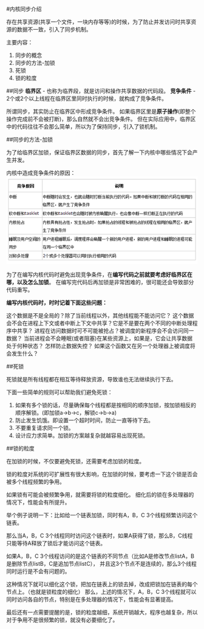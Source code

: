 #内核同步介绍

存在共享资源(共享一个文件，一块内存等等)的时候，为了防止并发访问时共享资源的数据不一致，引入了同步机制。

主要内容：

1. 同步的概念
2. 同步的方法-加锁
3. 死锁
4. 锁的粒度

##同步
**临界区**   - 也称为临界段，就是访问和操作共享数据的代码段。
**竞争条件** - 2个或2个以上线程在临界区里同时执行的时候，就构成了竞争条件。

所谓同步，其实防止在临界区中形成竞争条件。
如果临界区里是**原子操作**(即整个操作完成前不会被打断)，那么自然就不会出竞争条件。
但在实际应用中，临界区中的代码往往不会那么简单，所以为了保持同步，引入了锁机制。

##同步的方法-加锁

为了给临界区加锁，保证临界区数据的同步，首先了解一下内核中哪些情况下会产生并发。

内核中造成竞争条件的原因：
![image](https://github.com/Rouen007/luangss.github.io/blob/master/image-lib/9.1.PNG)

为了在编写内核代码时避免出现竞争条件，在**编写代码之前就要考虑好临界区在哪，以及怎么加锁**。
在编写完代码后再加锁是非常困难的，很可能还会导致部分代码重写。

**编写内核代码时，时时记着下面这些问题：**

这个数据是不是全局的？除了当前线程以外，其他线程能不能访问它？
这个数据会不会在进程上下文或者中断上下文中共享？它是不是要在两个不同的中断处理程序中共享？
进程在访问数据时可不可能被抢占？被调度的新程序会不会访问同一数据？
当前进程会不会睡眠(或者阻塞)在某些资源上，如果是，它会让共享数据处于何种状态？
怎样防止数据失控？
如果这个函数又在另一个处理器上被调度将会发生什么？

##死锁

死锁就是所有线程都在相互等待释放资源，导致谁也无法继续执行下去。

下面一些简单的规则可以帮助我们避免死锁：

1. 如果有多个锁的话，尽量确保每个线程都是按相同的顺序加锁，按加锁相反的顺序解锁。(即加锁a->b->c，解锁c->b->a)
2. 防止发生饥饿。即设置一个超时时间，防止一直等待下去。
3. 不要重复请求同一个锁。
4. 设计应力求简单。加锁的方案越复杂就越容易出现死锁。

##锁的粒度

在加锁的时候，不仅要避免死锁，还需要考虑加锁的粒度。

锁的粒度对系统的可扩展性有很大影响，在加锁的时候，要考虑一下这个锁是否会被多个线程频繁的争用。

如果锁有可能会被频繁争用，就需要将锁的粒度细化。
细化后的锁在多处理器的情况下，性能会有所提升。

举个例子说明一下：比如给一个链表加锁，同时有A，B，C 3个线程频繁访问这个链表。

那么当A，B，C 3个线程同时访问这个链表时，如果A获得了锁，那么B，C线程只能等待A释放了锁后才能访问这个链表。

如果A，B，C 3个线程访问的是这个链表的不同节点（比如A是修改节点listA，B是删除节点listB，C是追加节点listC），
并且这3个节点不是连续的，那么3个线程同时运行是不会有问题的。

这种情况下就可以细化这个锁，把加在链表上的锁去掉，改成把锁加在链表的每个节点上。（也就是锁粒度的细化）
那么，上述的情况下，A，B，C 3个线程就可以同时访问各自的节点，特别是在多处理器的情况下，性能会有显著提高。

最后还有一点需要提醒的是，锁的粒度越细，系统开销越大，程序也越复杂，所以对于争用不是很频繁的锁，就没有必要细化了。

